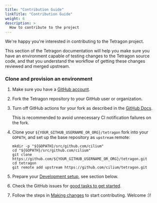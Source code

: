 ```yaml
---
title: "Contribution Guide"
linkTitle: "Contribution Guide"
weight: 6
description: >
  How to contribute to the project
---
```


We're happy you're interested in contributing to the Tetragon project.

This section of the Tetragon documentation will help you make sure you
have an environment capable of testing changes to the Tetragon source code,
and that you understand the workflow of getting these changes reviewed and
merged upstream.

### Clone and provision an environment

1. Make sure you have a [GitHub account](https://github.com/join).

2. Fork the Tetragon repository to your GitHub user or organization.

3. Turn off GitHub actions for your fork as described in the
   [GitHub Docs](https://docs.github.com/en/repositories/managing-your-repositorys-settings-and-features/enabling-features-for-your-repository/managing-github-actions-settings-for-a-repository#managing-github-actions-permissions-for-your-repository>).

   This is recommended to avoid unnecessary CI notification failures on the fork.

4. Clone your `${YOUR_GITHUB_USERNAME_OR_ORG}/tetragon` fork into your
   `GOPATH`, and set up the base repository as `upstream` remote:

   ```shell
   mkdir -p "${GOPATH}/src/github.com/cilium"
   cd "${GOPATH}/src/github.com/cilium"
   git clone https://github.com/${YOUR_GITHUB_USERNAME_OR_ORG}/tetragon.git
   cd tetragon
   git remote add upstream https://github.com/cilium/tetragon.git
   ```

5. Prepare your [Development setup](/docs/contribution-guide/development-setup),
   see section below.

6. Check the GitHub issues for [good tasks to get
   started](https://github.com/cilium/tetragon/issues?q=is%3Aopen+is%3Aissue+label%3A%22good+first+issue%22).

7. Follow the steps in [Making changes](/docs/contribution-guide/making-changes) to start contributing. Welcome :)!


